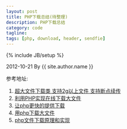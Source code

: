 ```yaml
---
layout: post
title: PHP下载总结(待整理)
description: PHP下载总结
category: code
tagline: 
tags: [php, download, header, sendfie]
---
```

{% include JB/setup %}

2012-10-21 By {{ site.author.name }}

参考地址: 

1. [超大文件下载类 支持2g以上文件 支持断点续传](http://bbs.phpchina.com/thread-178964-1-2.html "参考内容")
2. [利用PHP实现在线下载大文件](http://bbs.phpchina.com/thread-178853-1-1.html)
3. [让php更快的提供下载](http://www.laruence.com/2012/05/02/2613.html)
4. [用php下载大文件](http://hi.baidu.com/cyrist/item/b74d6ebe1206a442ba0e12b7)
5. [php文件下载原理和实现](http://book.51cto.com/art/201112/307805.htm)